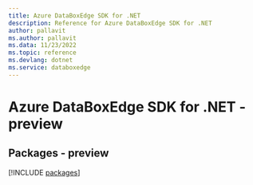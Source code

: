 ```yaml
---
title: Azure DataBoxEdge SDK for .NET
description: Reference for Azure DataBoxEdge SDK for .NET
author: pallavit
ms.author: pallavit
ms.data: 11/23/2022
ms.topic: reference
ms.devlang: dotnet
ms.service: databoxedge
---
```

# Azure DataBoxEdge SDK for .NET - preview
## Packages - preview
[!INCLUDE [packages](databoxedge-index.md)]